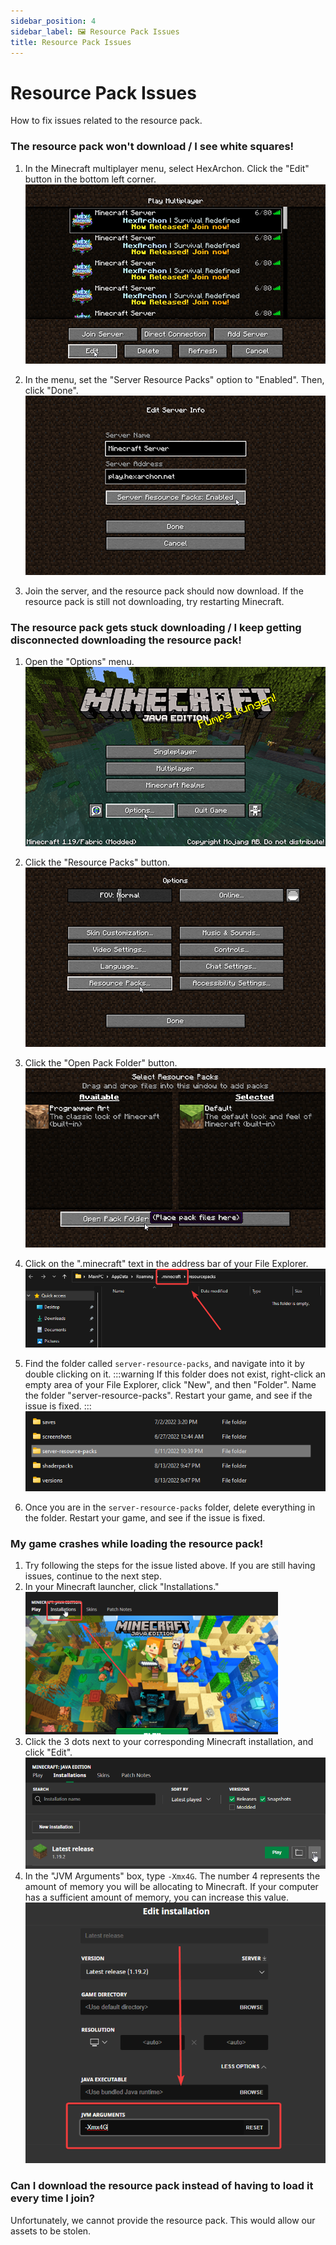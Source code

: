 ```yaml
---
sidebar_position: 4
sidebar_label: 🖼 Resource Pack Issues
title: Resource Pack Issues
---
```


# Resource Pack Issues
How to fix issues related to the resource pack.

### The resource pack won't download / I see white squares!
1. In the Minecraft multiplayer menu, select HexArchon. Click the "Edit" button in the bottom left corner. <br />
![Multiplayer Menu](./img/server-list.png) <br />

2. In the menu, set the "Server Resource Packs" option to "Enabled". Then, click "Done". <br />
![Server Edit Menu](./img/server-info.png) <br />
3. Join the server, and the resource pack should now download. If the resource pack is still not downloading, try restarting Minecraft. <br />

### The resource pack gets stuck downloading / I keep getting disconnected downloading the resource pack!
1. Open the "Options" menu. <br />
![Options](./img/options.png) <br />

2. Click the "Resource Packs" button. <br />
![Resource Packs](./img/resource-packs.png) <br />

3. Click the "Open Pack Folder" button. <br />
![Resource Packs](./img/open-pack.png) <br />

4. Click on the ".minecraft" text in the address bar of your File Explorer. <br />
![Dot Minecraft](./img/dotminecraft.png) <br />

5. Find the folder called `server-resource-packs`, and navigate into it by double clicking on it.
:::warning
If this folder does not exist, right-click an empty area of your File Explorer, click "New", and then "Folder". Name the folder "server-resource-packs". Restart your game, and see if the issue is fixed.
:::
![Dot Minecraft](./img/server-resource-packs.png) <br />

6. Once you are in the `server-resource-packs` folder, delete everything in the folder. Restart your game, and see if the issue is fixed.

### My game crashes while loading the resource pack!
1. Try following the steps for the issue listed above. If you are still having issues, continue to the next step. <br />
2. In your Minecraft launcher, click "Installations." <br />
![Installations](./img/installations.png) <br />
3. Click the 3 dots next to your corresponding Minecraft installation, and click "Edit". <br />
![latestrelease](./img/latestrelease.png) <br />
4. In the "JVM Arguments" box, type `-Xmx4G`. The number 4 represents the amount of memory you will be allocating to Minecraft. If your computer has a sufficient amount of memory, you can increase this value. <br />
![ram](./img/ram.png) <br />

### Can I download the resource pack instead of having to load it every time I join?
Unfortunately, we cannot provide the resource pack. This would allow our assets to be stolen.
